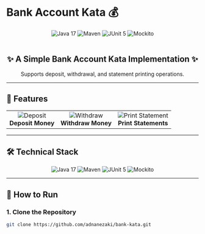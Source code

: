 # Bank Account Kata 💰

<div align="center">
  <img src="https://img.shields.io/badge/Java-17-orange?style=for-the-badge&logo=java" alt="Java 17">
  <img src="https://img.shields.io/badge/Maven-C71A36?style=for-the-badge&logo=apache-maven" alt="Maven">
  <img src="https://img.shields.io/badge/JUnit5-25A162?style=for-the-badge&logo=junit5" alt="JUnit 5">
  <img src="https://img.shields.io/badge/Mockito-000000?style=for-the-badge&logo=mockito" alt="Mockito">
</div>

<br>

<div align="center">
  <h2>✨ A Simple Bank Account Kata Implementation ✨</h2>
  <p>Supports deposit, withdrawal, and statement printing operations.</p>
</div>

---

## 🚀 Features

<div align="center">
  <table>
    <tr>
      <td align="center">
        <img src="https://img.icons8.com/color/96/000000/money-bag.png" alt="Deposit">
        <br>
        <strong>Deposit Money</strong>
      </td>
      <td align="center">
        <img src="https://img.icons8.com/color/96/000000/withdrawal.png" alt="Withdraw">
        <br>
        <strong>Withdraw Money</strong>
      </td>
      <td align="center">
        <img src="https://img.icons8.com/color/96/000000/print.png" alt="Print Statement">
        <br>
        <strong>Print Statements</strong>
      </td>
    </tr>
  </table>
</div>

---

## 🛠️ Technical Stack

<div align="center">
  <img src="https://img.shields.io/badge/Java-17-orange?style=flat-square&logo=java" alt="Java 17">
  <img src="https://img.shields.io/badge/Maven-C71A36?style=flat-square&logo=apache-maven" alt="Maven">
  <img src="https://img.shields.io/badge/JUnit5-25A162?style=flat-square&logo=junit5" alt="JUnit 5">
  <img src="https://img.shields.io/badge/Mockito-000000?style=flat-square&logo=mockito" alt="Mockito">
</div>

---

## 🚀 How to Run

### 1. Clone the Repository

```bash
git clone https://github.com/adnanezaki/bank-kata.git